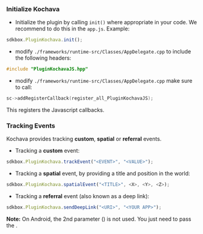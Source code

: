 ### Initialize Kochava
* Initialize the plugin by calling `init()` where appropriate in your code. We
recommend to do this in the `app.js`. Example:
```javascript
sdkbox.PluginKochava.init();
```

* modify `./frameworks/runtime-src/Classes/AppDelegate.cpp` to include the following headers:
```cpp
#include "PluginKochavaJS.hpp"
```

* modify `./frameworks/runtime-src/Classes/AppDelegate.cpp` make sure to call:
```cpp
sc->addRegisterCallback(register_all_PluginKochavaJS);
```
This registers the Javascript callbacks.

### Tracking Events
Kochava provides tracking __custom__, __spatial__ or __referral__ events.

* Tracking a __custom__ event:
```javascript
sdkbox.PluginKochava.trackEvent("<EVENT>", "<VALUE>");
```

* Tracking a __spatial__ event, by providing a title and position in the world:
```javascript
sdkbox.PluginKochava.spatialEvent("<TITLE>", <X>, <Y>, <Z>);
```

* Tracking a __referral__ event (also known as a deep link):
```javascript
sdkbox.PluginKochava.sendDeepLink("<URI>", "<YOUR APP>");
```
 __Note:__ On Android, the 2nd parameter (__<YOUR APP>__) is not used. You just need to pass the __<URI>__.
